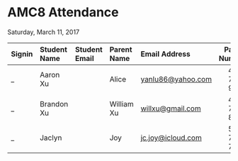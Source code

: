# AMC8 Attendance
Saturday, March 11, 2017


Signin | Student Name | Student Email | Parent Name | Email Address | Parent Number
--- | :--- | :--- | :--- | :--- | ---:
_ | Aaron Xu | | Alice | yanlu86@yahoo.com | 408-768-9820
_ | Brandon Xu |  | William Xu | willxu@gmail.com | 408-771-8339
_ | Jaclyn |  | Joy | jc.joy@icloud.com | 510-789-7822